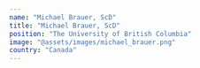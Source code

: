 ```yaml
---
name: "Michael Brauer, ScD"
title: "Michael Brauer, ScD"
position: "The University of British Columbia"
image: "@assets/images/michael_brauer.png"
country: "Canada"
---
```

